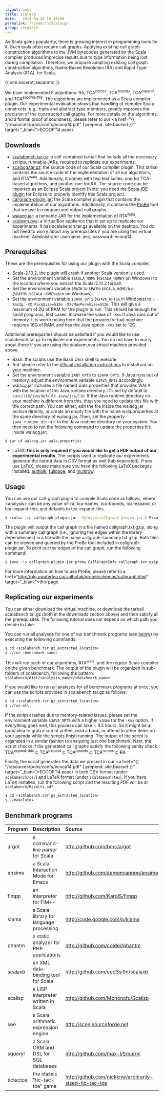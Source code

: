 ```yaml
---
layout: post
title: scalacg
date:   2014-04-28 15:19:00
permalink: /research/scalacg/
group: research
---
```


As Scala gains popularity, there is growing interest in programming tools for it. Such tools often require call 
graphs. Applying existing call graph construction algorithms to the JVM bytecodes generated by the Scala 
compiler produces imprecise results due to type information being lost during compilation. Therefore, we propose
adapting existing call graph construction algorithms, Name-Based Resolution (RA) and Rapid Type Analysis (RTA), 
for Scala.

{{ site.excerpt_separator }}

We have implemented 5 algorithms: RA, TCA<sup><i>names</i></sup>, TCA<sup><i>bounds</i></sup>, 
TCA<sup><i>expand</i></sup>, and TCA<sup><i>expand-this</i></sup>. The algorithms are implemented as a Scala 
compiler plugin. Our experimental evaluation shows that handling of complex Scala constructs, e.g., traits and 
abstract type members, greatly improves the precision of the constructed call graphs. For more details on the 
algorithms, and a formal proof of soundness, please refer to our 
<a href="{{ "/resources/pubs/confs/ecoop14.pdf" |  prepend: site.baseurl }}" target="_blank">ECOOP'14 paper</a>.
	
## Downloads ##
* <a href="https://www.dropbox.com/s/icyev0zz3q6bml4/scalabench.tar.gz?dl=1">scalabench.tar.gz</a>: a self 
contained tarball that include all the necessary scripts, runnable JARs, required to replicate our experiments.
* <a href="https://www.dropbox.com/s/7n7110w6pptdq09/scalacg.tar.gz?dl=1">scalacg.tar.gz</a>: the source code of 
our Scala compiler plugin. This tarball contains the source code of the implementation of all our algorithms, and 
RTA<sup>wala</sup>. Additionally, it comes with two test suites: one for TCA-based algorithms, and 
another one for RA. The source code can be imported as an Eclipse Scala project (Note: you need the 
<a href="http://scala-ide.org/download/current.html" target="_blank">Scala-IDE plugin</a> for Eclipse 
to properly identify this Scala project). 
* <a href="https://www.dropbox.com/s/ss1gwi9ue1j6nds/callgraph-plugin.jar?dl=1">callgraph-plugin.jar</a>: the Scala compiler 
plugin that contains the implementation of our algorithms. Additionally, it contains the 
<a href="http://plg.uwaterloo.ca/~olhotak/probe/schemas/callgraph.html" target="_blank">ProBe</a> tool that we use to 
compare and output call graphs. 
* <a href="https://www.dropbox.com/s/xx6iglf3557ww13/walacg.jar?dl=1">walacg.jar</a>: a runnable JAR for the implementation of RTA<sup>wala</sup>.
* <a href="https://www.dropbox.com/s/f1hnxevcfqogtio/scalavm.ova?dl=1">scalavm.ova</a>: a VirtualBox appliance 
that is set up to replicate our experiments. It has scalabench.tar.gz available on the desktop. You do not need to 
worry about any prerequisites if you are using this virtual machine. Administrator username: aec, password: ecoop14. 
	
## Prerequisites ##
These are the prerequisites for using our plugin with the Scala compiler.

* <a href="http://www.scala-lang.org/files/archive/scala-2.10.2.tgz">Scala-2.10.2</a>, the plugin will crash if another Scala version is used.   
* Set the environment variable `$SCALA_HOME` (`%SCALA_HOME%` on Windows) to the location where you extract the Scala-2.10.2 tarball.
* Set the environment variable `$PATH` to `$PATH:$SCALA_HOME/bin` (`%PATH%;%SCALA_HOME%\bin` on Windows).
* Set the environment variable `$JAVA_OPTS` (`%JAVA_OPTS%` in Windows) to `-Xmx2g -XX:PermSize=512m -XX:MaxPermSize=512m`. This will give a maximum of 2G of RAM for the plugin to run. This should be enough for small programs, test cases. 
Increase the value of `-Xmx` if Java runs out of memory. It is worth noting here that the provided virtual machine 
requires 16G of RAM, and has the Java option `-Xmx` set to 12G.

Additional prerequisites should be satisfied if you would like to use scalabench.tar.gz to replicate our experiments. 
You do not have to worry about these if you are using the scalavm.ova virtual machine provided above.

* Bash: the scripts use the Bash Unix shell to execute.
* Ant: please refer to the <a href="http://ant.apache.org/manual/install.html" target="_blank"> official installation instructions</a> 
to install ant on your machine. 
* Set the environment variable `$ANT_OPTS` to `$JAVA_OPTS`. If Java runs out of memory, adjust the environment variable `$JAVA_OPTS` accordingly. 
* walacg.jar includes a file named wala.properties that provides WALA with the location of the Java runtime directory. 
It's set by default to `/usr/lib/jvm/default-java/jre/lib`. If the Java runtime directory on your machine is different 
from this, then you need to update this file with the correct path. You can either, edit the file inside the walacg.jar 
archive directly, or create an empty file with the name wala.properties at the same directory of walacg.jar. Then, 
set the property `java_runtime_dir` in it to the Java runtime directory on your system. You then need to run the 
following command to update the properties file inside walacg.jar:

~~~bash
$ jar uf walacg.jar wala.properties
~~~

* LaTeX: **this is only required if you would like to get a PDF output of our experimental results**. 
The scripts used to replicate our experiments generate the output data in CSV format as well (tab separated). If you 
use LaTeX, please make sure you have the following LaTeX packages installed: 
<a href="http://ctan.org/pkg/authblk" target="_blank">authblk</a>, 
<a href="http://ctan.org/pkg/fullpage" target="_blank">fullpage</a>, and 
<a href="http://ctan.org/pkg/multirow" target="_blank">multirow</a>.
	
## Usage ##
You can use our call-graph plugin to compile Scala code as follows, where &lt;analysis&gt; can be any value of: 
ra, tca-names, tca-bounds, tca-expand, or tca-expand-this, and defaults to tca-expand-this.

~~~ bash
$ scalac -cp callgraph-plugin.jar -Xplugin:callgraph-plugin.jar [-P:callgraph:<analysis>] <code.scala>
~~~

The plugin will output the call graph in a file named callgraph.txt.gzip, along with a summary call graph 
(i.e., ignoring the edges within the library dependencies) in a file with the name callgraph-summary.txt.gzip. 
Both files can be viewed and queried by the ProBe tool included in callgraph-plugin.jar. To print out the edges 
of the call graph, run the following command:

~~~ bash
$ java -cp callgraph-plugin.jar probe.CallGraphInfo callgraph.txt.gzip
~~~

For more information on how to use ProBe, please refer to a href="http://plg.uwaterloo.ca/~olhotak/probe/schemas/callgraph.html" target="_blank">this page</a>.
	
## Replicating our experiments ##
You can either download the virtual machine, or download the tarball scalabench.tar.gz (both in the downloads section 
above) and then satisfy all the prerequisites. The following tutorial does not depend on which path you decide to take.

You can run all analyses for one of our benchmark programs (see <a href="#bench">below</a>) by executing the following commands:

~~~ bash
$ cd <scalabench.tar.gz_extracted_location>
$ ./run <benchmark_name>
~~~

This will run each of our algorithms, RTA<sup>wala</sup>, and the regular Scala compiler on the given benchmark. 
The output of the plugin will be organized in sub-folders of scalabench, following the pattern: 
`scalabench/dist/<analysis_name>/<benchmark_name>`

If you would like to run all analyses for all benchmark programs at once, you can use the scripts provided in 
scalabench.tar.gz as follows:

~~~ bash
$ cd <scalabench.tar.gz_extracted_location>
$ ./run-all
~~~

If the script crashes due to memory-related issues, please set the environment variable `$JAVA_OPTS` with a 
higher value for the `-Xmx` option. If everything goes well, this process can take ~ 4.5 hours. So it might be a 
good idea to grab a cup of coffee, read a book, or attend to other items on your agenda while the scripts 
finish running. The output of the script is organized in a similar fashion to analyzing just one benchmark. 
Next, the script checks if the generated call graphs satisfy the following sanity check:
TCA<sup>expand-this</sup> &sube; TCA<sup>expand</sup> &sube; TCA<sup>bounds</sup> &sube; TCA<sup>names</sup> &sube; RA

Finally, the script generates the data we present in our 
<a href="{{ "/resources/pubs/confs/ecoop14.pdf" |  prepend: site.baseurl }}" target="_blank">ECOOP'14 paper</a>
in both CSV format (under `scalabench/csv`) and LaTeX format (under `scalabench/tex`). If you have LaTeX installed, 
run the following script and the resulting PDF will be at `scalabench/Results.pdf`
		
~~~ bash
$ cd <scalabench.tar.gz_extracted_location>
$ ./makelatex
~~~

## Benchmark programs ##

<span id="bench"/>

| Program | Description | Source |
|:---------|:-------------|:--------|
argot | a command-line parser for Scala | <a href="http://github.com/bmc/argot" target="_blank">http://github.com/bmc/argot</a>
ensime | a Scala Interaction Mode for Emacs | <a href="http://github.com/aemoncannon/ensime" target="_blank">http://github.com/aemoncannon/ensime</a>
fimpp | an interpreter for FIM++ | <a href="http://github.com/KarolS/fimpp" target="_blank">http://github.com/KarolS/fimpp</a>
kiama | a Scala library for language processing | <a href="http://code.google.com/p/kiama" target="_blank">http://code.google.com/p/kiama</a>
phantm | a static analyzer for PHP applications | <a href="http://github.com/colder/phantm" target="_blank">http://github.com/colder/phantm</a>
scalaxb | an XML data-binding tool for Scala | <a href="http://github.com/eed3si9n/scalaxb" target="_blank">http://github.com/eed3si9n/scalaxb</a>
scalisp | a LISP interpreter written in Scala | <a href="http://github.com/Mononofu/Scalisp" target="_blank">http://github.com/Mononofu/Scalisp</a>
see | a Scala arithmetic expression engine | <a href="http://scee.sourceforge.net" target="_blank">http://scee.sourceforge.net</a>
squeryl | a Scala ORM and DSL for SQL databases | <a href="http://github.com/max-l/Squeryl" target="_blank">http://github.com/max-l/Squeryl</a>
tictactoe | the classic "tic-tac-toe" game | <a href="http://github.com/nickknw/arbitrarily-sized-tic-tac-toe" target="_blank">http://github.com/nickknw/arbitrarily-sized-tic-tac-toe</a>